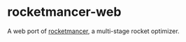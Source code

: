# rocketmancer-web
A web port of [rocketmancer](https://github.com/BruhLemma-Yadecha/rocketmancer), a multi-stage rocket optimizer.
